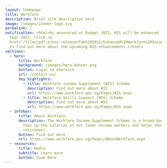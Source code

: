 ```yaml
---
layout: homepage
title: Workfare
description: Brief site description here
image: /images/isomer-logo.svg
permalink: /
notification: <html>As announced at Budget 2022, WIS will be enhanced from Work
  Year 2023. Click <a
  href="/files/pdf-press-release/Feb%202022/Enhanced%20Workfare%20Income%20Supplement%20Scheme%20From%20Work%20Year%202023.pdf">here</a>
  to find out more about the upcoming WIS enhancements.</html>
sections:
  - hero:
      title: Workfare
      background: /images/hero-banner.png
      button: Login to eService
      url: /contact-us/
      key_highlights:
        - title: Workfare income Supplement (WIS) Scheme
          description: Find out more about WIS
          url: https://www.workfare.gov.sg/Pages/WIS.aspx
        - title: Workfare Skills Support (WSS) Scheme
          description: Find out more about WSS
          url: https://www.workfare.gov.sg/Pages/WSS.aspx
  - infobar:
      title: About Workfare
      description: The Workfare Income Supplement Scheme is a broad-based measure that
        tops up the salaries of our lower-income workers and helps them save for
        retirement.
      button: Find out more
      url: https://www.workfare.gov.sg/Pages/AboutWorkfare.aspx
  - resources:
      title: Media
      subtitle: Learn more
      button: View More
---
```

